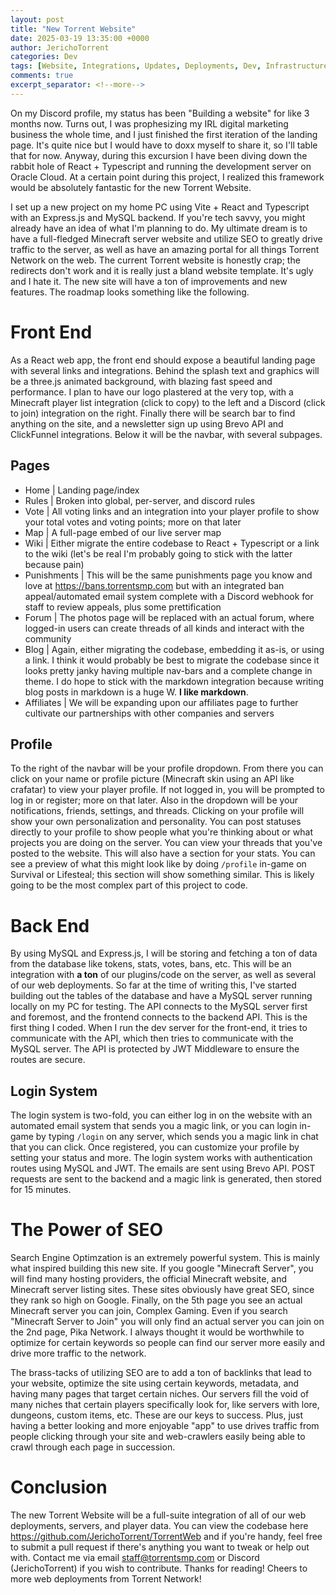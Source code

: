 ```yaml
---
layout: post
title: "New Torrent Website"
date: 2025-03-19 13:35:00 +0000
author: JerichoTorrent
categories: Dev
tags: [Website, Integrations, Updates, Deployments, Dev, Infrastructure]
comments: true
excerpt_separator: <!--more-->
---
```


On my Discord profile, my status has been "Building a website" for like 3 months now. Turns out, I was prophesizing my IRL digital marketing business the whole time, and I just finished the first iteration of the landing page. It's quite nice but I would have to doxx myself to share it, so I'll table that for now. Anyway, during this excursion I have been diving down the rabbit hole of React + Typescript and running the development server on Oracle Cloud. At a certain point during this project, I realized this framework would be absolutely fantastic for the new Torrent Website.

I set up a new project on my home PC using Vite + React and Typescript with an Express.js and MySQL backend. If you're tech savvy, you might already have an idea of what I'm planning to do. My ultimate dream is to have a full-fledged Minecraft server website and utilize SEO to greatly drive traffic to the server, as well as have an amazing portal for all things Torrent Network on the web. The current Torrent website is honestly crap; the redirects don't work and it is really just a bland website template. It's ugly and I hate it. The new site will have a ton of improvements and new features. The roadmap looks something like the following.
<!--more-->

# Front End  

As a React web app, the front end should expose a beautiful landing page with several links and integrations. Behind the splash text and graphics will be a three.js animated background, with blazing fast speed and performance. I plan to have our logo plastered at the very top, with a Minecraft player list integration (click to copy) to the left and a Discord (click to join) integration on the right. Finally there will be search bar to find anything on the site, and a newsletter sign up using Brevo API and ClickFunnel integrations. Below it will be the navbar, with several subpages.

## Pages  

- Home | Landing page/index
- Rules | Broken into global, per-server, and discord rules
- Vote | All voting links and an integration into your player profile to show your total votes and voting points; more on that later
- Map | A full-page embed of our live server map
- Wiki | Either migrate the entire codebase to React + Typescript or a link to the wiki (let's be real I'm probably going to stick with the latter because pain)
- Punishments | This will be the same punishments page you know and love at <https://bans.torrentsmp.com> but with an integrated ban appeal/automated email system complete with a Discord webhook for staff to review appeals, plus some prettification
- Forum | The photos page will be replaced with an actual forum, where logged-in users can create threads of all kinds and interact with the community
- Blog | Again, either migrating the codebase, embedding it as-is, or using a link. I think it would probably be best to migrate the codebase since it looks pretty janky having multiple nav-bars and a complete change in theme. I do hope to stick with the markdown integration because writing blog posts in markdown is a huge W. **I like markdown**.
- Affiliates | We will be expanding upon our affiliates page to further cultivate our partnerships with other companies and servers

## Profile  

To the right of the navbar will be your profile dropdown. From there you can click on your name or profile picture (Minecraft skin using an API like crafatar) to view your player profile. If not logged in, you will be prompted to log in or register; more on that later. Also in the dropdown will be your notifications, friends, settings, and threads. Clicking on your profile will show your own personalization and personality. You can post statuses directly to your profile to show people what you're thinking about or what projects you are doing on the server. You can view your threads that you've posted to the website. This will also have a section for your stats. You can see a preview of what this might look like by doing `/profile` in-game on Survival or Lifesteal; this section will show something similar. This is likely going to be the most complex part of this project to code.

# Back End  

By using MySQL and Express.js, I will be storing and fetching a ton of data from the database like tokens, stats, votes, bans, etc. This will be an integration with **a ton** of our plugins/code on the server, as well as several of our web deployments. So far at the time of writing this, I've started building out the tables of the database and have a MySQL server running locally on my PC for testing. The API connects to the MySQL server first and foremost, and the frontend connects to the backend API. This is the first thing I coded. When I run the dev server for the front-end, it tries to communicate with the API, which then tries to communicate with the MySQL server. The API is protected by JWT Middleware to ensure the routes are secure.

## Login System  

The login system is two-fold, you can either log in on the website with an automated email system that sends you a magic link, or you can login in-game by typing `/login` on any server, which sends you a magic link in chat that you can click. Once registered, you can customize your profile by setting your status and more. The login system works with authentication routes using MySQL and JWT. The emails are sent using Brevo API. POST requests are sent to the backend and a magic link is generated, then stored for 15 minutes.

# The Power of SEO  

Search Engine Optimzation is an extremely powerful system. This is mainly what inspired building this new site. If you google "Minecraft Server", you will find many hosting providers, the official Minecraft website, and Minecraft server listing sites. These sites obviously have great SEO, since they rank so high on Google. Finally, on the 5th page you see an actual Minecraft server you can join, Complex Gaming. Even if you search "Minecraft Server to Join" you will only find an actual server you can join on the 2nd page, Pika Network. I always thought it would be worthwhile to optimize for certain keywords so people can find our server more easily and drive more traffic to the network.

The brass-tacks of utilizing SEO are to add a ton of backlinks that lead to your website, optimize the site using certain keywords, metadata, and having many pages that target certain niches. Our servers fill the void of many niches that certain players specifically look for, like servers with lore, dungeons, custom items, etc. These are our keys to success. Plus, just having a better looking and more enjoyable "app" to use drives traffic from people clicking through your site and web-crawlers easily being able to crawl through each page in succession.

# Conclusion  

The new Torrent Website will be a full-suite integration of all of our web deployments, servers, and player data. You can view the codebase here <https://github.com/JerichoTorrent/TorrentWeb> and if you're handy, feel free to submit a pull request if there's anything you want to tweak or help out with. Contact me via email <staff@torrentsmp.com> or Discord (JerichoTorrent) if you wish to contribute. Thanks for reading! Cheers to more web deployments from Torrent Network!